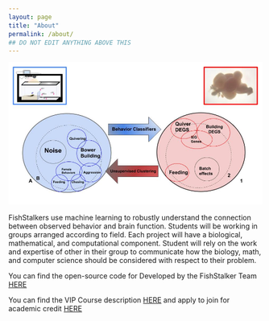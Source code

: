 ```yaml
---
layout: page
title: "About"
permalink: /about/
## DO NOT EDIT ANYTHING ABOVE THIS
---
```


<img src="/images/image1.jpg" alt="fish diagram">

FishStalkers use machine learning to robustly understand the connection between observed behavior and brain function. Students will be working in groups arranged according to field. Each project will have a biological, mathematical, and computational component. Student will rely on the work and expertise of other in their group to communicate how the biology, math, and computer science should be considered with respect to their problem.

You can find the open-source code for Developed by the FishStalker Team <a href="https://github.com/orgs/FishStalkers/repositories">HERE</a>

You can find the VIP Course description <a href="https://vip.gatech.edu/apply-undergraduate-students">HERE</a> and apply to join for academic credit <a href="https://vip.gatech.edu/teams/vxs">HERE</a>

<!--

<ol>
    <li>Creating and improving classifiers which will predict cichlid fish behavior in video data
        <ul>
            <li>Review literature to find behaviors of biological importance and learn to identify complex behaviors in video which aids in correctly training our machine learning model</li>
            <li>Learn and utilize computer vision classifier. Seek and develop new tools that will improve accuracy on cichlid behavior</li>
            <li>Understand classification algorithms and provide a comparative analysis of why one algorithm performs better than another for our application</li>
        </ul>
    </li>
    <li> Using unsupervised clustering techniques to extract biologically significant expression of behavior using neuronal data
        <ul>
            <li>Understand the significance of neuronal cell types, genes, and traditional methods for studying gene expression</li>
            <li>Complete a robust comparative study of clustering techniques and work with biologists to determine the method with highest biological insight </li>
            <li>Understand clustering algorithms and provide a comparative analysis of why one algorithm performs better than another for our application</li>
        </ul>
    </li>
    <li>Creating a fish simulation that cichlids can interact with in aggression studies</li>
    <li>Generating a breeding simulation for producing cichlids hybrid with evolutionary significant traits</li>
    <li>Creating subject-conscious education materials for biology students learning mathematics and computer science</li>
</ol> -->

<!-- This is the base Jekyll theme. You can find out more info about customizing your Jekyll theme, as well as basic Jekyll usage documentation at [jekyllrb.com](https://jekyllrb.com/)



You can find the source code for Minima at GitHub:
[jekyll][jekyll-organization] /
[minima](https://github.com/jekyll/minima)

You can find the source code for Jekyll at GitHub:
[jekyll][jekyll-organization] /
[jekyll](https://github.com/jekyll/jekyll)


[jekyll-organization]: https://github.com/jekyll -->

